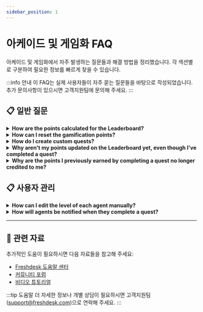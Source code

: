 ```yaml
---
sidebar_position: 1
---
```


# 아케이드 및 게임화 FAQ

아케이드 및 게임화에서 자주 발생하는 질문들과 해결 방법을 정리했습니다. 각 섹션별로 구분하여 필요한 정보를 빠르게 찾을 수 있습니다.

:::info 안내
이 FAQ는 실제 사용자들이 자주 묻는 질문들을 바탕으로 작성되었습니다. 추가 문의사항이 있으시면 고객지원팀에 문의해 주세요.
:::


## 📋 일반 질문

<details>
<summary><strong>How are the points calculated for the Leaderboard?</strong></summary>

Every ticket that an agent handles/resolves can help him/her gain points. The number of points to be awarded to agents can be set by the Admin under **Admin > Agent Productivity > Arcade.****![Image](https://s3.amazonaws.com/cdn.freshdesk.com/data/helpdesk/attachments/production/42921510/original/Jcjg4ddnU4gajedH-ZMkI1fEqfbaY6Ey5w.png?1547650910)**There are four trophies in Freshdesk, that are offered to the agents with the highest number of points in the Leaderboard, each based on different criteria:- **Most Valuable Player:** Agent with the most overall points for the current month.
- **Customer 'Wow' Champion:** Agent with the maximum Customer Satisfaction points for the current month.
- **Sharpshooter:** Agent with the highest First Call Resolution (ticket was solved with only one interaction between agent and customer) for the current month.
- **Speed Racer:** Agent with the maximum points for Fast Resolution (ticket was solved in under an hour) for the current month.The Leaderboard is reset on the first of every month so everyone can start over with a clean slate.You can have a look at [this article](https://support.freshdesk.com/support/solutions/articles/40873-leaderboards-trophies-and-badges) for further information on the leaderboard.

</details>

<details>
<summary><strong>How can I reset the gamification points?</strong></summary>

To reset the points for all the agents, kindly navigate to **Admin > Agent Productivity > Arcade** and choose the Reset button next to the Enable option.You can also reset the points individually for each agent under the Agent's profile.Here's [a link to](https://support.freshdesk.com/support/solutions/articles/213866-resetting-the-points-in-the-arcade) the steps you'll need to do.

</details>

<details>
<summary><strong>How do I create custom quests?</strong></summary>

To create custom quests, please navigate to **Admin > Agent Productivity > Arcade > Quests** and choose to either edit the default quests or add new ones of your choice.[This article](https://support.freshdesk.com/support/solutions/articles/40870-creating-a-new-quest) will give you a step-by-step insight into how you can create new quests.

</details>

<details>
<summary><strong>Why aren't my points updated on the Leaderboard yet, even though I've completed a quest?</strong></summary>

The leaderboard is a back-end operation and, as such, takes a while to be updated. There will be a delay in updating points, based on the queue.You can rest assured that the points will definitely be updated soon. If the delay is too long, please send an email to [support@freshdesk.com](mailto:support@freshdesk.com).

</details>

<details>
<summary><strong>Why are the points I previously earned by completing a quest no longer credited to me?</strong></summary>

If the actions that led to you achieving the quest in the first place were later **canceled or nullified,** the points awarded for the quest will be retracted as well.For example, if you had a quest to resolve 10 tickets in a day and you did so, you'd be awarded the respective points for that quest. But, at a later point in time, if any one of those tickets is **reopened,** the quest would be canceled and the points removed.

</details>


## 📋 사용자 관리

<details>
<summary><strong>How can I edit the level of each agent manually?</strong></summary>

You can override the system and manually set the level of the agent under **Admin  > Team > Agents > Edit **(next to the agent's name)** **and set the level manually.

</details>

<details>
<summary><strong>How will agents be notified when they complete a quest?</strong></summary>

As of now, agents won't receive a notification on completion of a quest. However, they could always navigate to their agent profile and view the badges they've earned over the time.

</details>


---

## 🔗 관련 자료

추가적인 도움이 필요하시면 다음 자료들을 참고해 주세요:

- [Freshdesk 도움말 센터](https://support.freshdesk.com)
- [커뮤니티 포럼](https://community.freshworks.com)
- [비디오 튜토리얼](https://freshdesk.com/resources/videos)

:::tip 도움말
더 자세한 정보나 개별 상담이 필요하시면 고객지원팀(support@freshdesk.com)으로 연락해 주세요.
:::
